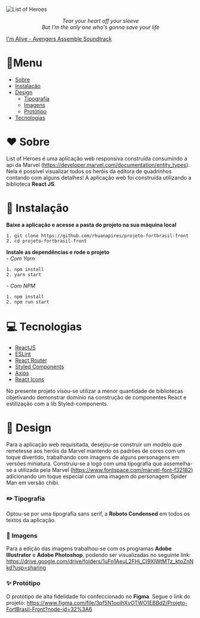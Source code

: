 ![List of Heroes](https://firebasestorage.googleapis.com/v0/b/testefortbrasil.appspot.com/o/images%2Fminilogo.png?alt=media&token=b227a6ba-7356-47c2-8915-b692fb223075)

<div align="center"><i>
Tear your heart off your sleeve<br>
But I'm the only one who's gonna save your life</i><br></div>

[I'm Alive - Avengers Assemble Soundtrack](https://www.youtube.com/watch?v=5Uxti1ELAkA)

# :book:Menu
   * [Sobre](#heart-sobre)
   * [Instalação](#floppy_disk-instalação)
   * [Design](#triangular_ruler-design)
        * [Tipografia](#pencil2-tipografia)
        * [Imagens](#art-imagens)
        * [Protótipo](#sparkles-protótipo)
   * [Tecnologias](#computer-tecnologias)

# :heart: Sobre

List of Heroes é uma aplicação web responsiva construída consumindo a api da Marvel (https://developer.marvel.com/documentation/entity_types). Nela é possível visualizar todos os heróis da editora de quadrinhos contando com alguns detalhes!
A aplicação web foi construída utilizando a biblioteca **React JS**.

# :floppy_disk: Instalação

**Baixe a aplicação e acesse a pasta do projeto na sua máquina local**
```
1. git clone https://github.com/rhuanapires/projeto-fortbrasil-front
2. cd projeto-fortbrasil-front 
```

**Instale as dependências e rode o projeto**<br>
*- Com Yarn*
```
1. npm install
2. yarn start
```
*- Com NPM*
```
1. npm install
2. npm run start
```

# :computer: Tecnologias
- [ReactJS](https://reactjs.org/)
- [ESLint](https://eslint.org)
- [React Router](https://reactrouter.com/web/guides/quick-start)
- [Styled Components](https://styled-components.com)
- [Axios](https://github.com/axios/axios)
- [React Icons](https://react-icons.github.io/react-icons/)

No presente projeto visou-se utilizar a menor quantidade de bibliotecas objetivando demonstrar domínio na construção de componentes React e estilização com a lib Styled-components.

# :triangular_ruler: Design

Para a aplicação web requisitada, desejou-se construir um modelo que remetesse aos heróis da Marvel mantendo os padrões de cores com um toque divertido, trabalhando com ímagens de alguns personagens em versões miniatura. 
Construiu-se a logo com uma tipografia que assemelha-se a utilizada pela Marvel (https://www.fontspace.com/marvel-font-f32182) adicionando um toque especial com uma imagem do personagem Spider Man em versão chibi.

### :pencil2: Tipografia
Optou-se por uma tipografia sans serif, a **Roboto Condensed** em todos os textos da aplicação.

### :art: Imagens
Para a edição das imagens trabalhou-se com os programas **Adobe Illustrator** e **Adobe Photoshop**, podendo ser visualizadas no seguinte link: https://drive.google.com/drive/folders/1uFn1AeuL2FHj_CI9XlWtMTz_ktoZnNkd?usp=sharing

### :sparkles: Protótipo
O protótipo de alta fidelidade foi confeccionado no **Figma**. Segue o link do projeto: https://www.figma.com/file/3pf5N1ooihXvOTWO1EBBd2/Projeto-FortBrasil-Front?node-id=32%3A6



